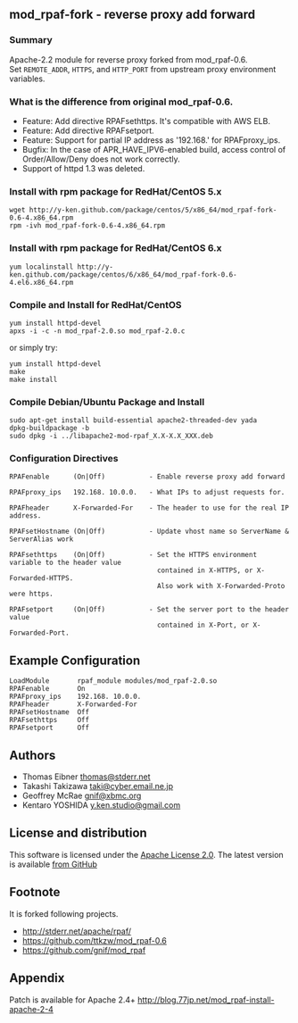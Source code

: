 ## mod_rpaf-fork - reverse proxy add forward

### Summary

Apache-2.2 module for reverse proxy forked from mod_rpaf-0.6. <br>
Set `REMOTE_ADDR`, `HTTPS`, and `HTTP_PORT` from upstream proxy environment variables.

### What is the difference from original mod_rpaf-0.6.

* Feature: Add directive RPAFsethttps. It's compatible with AWS ELB.
* Feature: Add directive RPAFsetport.
* Feature: Support for partial IP address as '192.168.' for RPAFproxy_ips.
* Bugfix: In the case of APR_HAVE_IPV6-enabled build, access control of Order/Allow/Deny does not work correctly.
* Support of httpd 1.3 was deleted.

### Install with rpm package for RedHat/CentOS 5.x

````
wget http://y-ken.github.com/package/centos/5/x86_64/mod_rpaf-fork-0.6-4.x86_64.rpm
rpm -ivh mod_rpaf-fork-0.6-4.x86_64.rpm
````

### Install with rpm package for RedHat/CentOS 6.x

````
yum localinstall http://y-ken.github.com/package/centos/6/x86_64/mod_rpaf-fork-0.6-4.el6.x86_64.rpm
````

### Compile and Install for RedHat/CentOS

````
yum install httpd-devel
apxs -i -c -n mod_rpaf-2.0.so mod_rpaf-2.0.c
````

or simply try:

````
yum install httpd-devel
make
make install
````

### Compile Debian/Ubuntu Package and Install

````
sudo apt-get install build-essential apache2-threaded-dev yada
dpkg-buildpackage -b
sudo dpkg -i ../libapache2-mod-rpaf_X.X-X.X_XXX.deb
````

### Configuration Directives

````
RPAFenable      (On|Off)           - Enable reverse proxy add forward

RPAFproxy_ips   192.168. 10.0.0.   - What IPs to adjust requests for.

RPAFheader      X-Forwarded-For    - The header to use for the real IP address.

RPAFsetHostname (On|Off)           - Update vhost name so ServerName & ServerAlias work

RPAFsethttps    (On|Off)           - Set the HTTPS environment variable to the header value 
                                     contained in X-HTTPS, or X-Forwarded-HTTPS.
                                     Also work with X-Forwarded-Proto were https.

RPAFsetport     (On|Off)           - Set the server port to the header value 
                                     contained in X-Port, or X-Forwarded-Port.
````

## Example Configuration

````
LoadModule       rpaf_module modules/mod_rpaf-2.0.so
RPAFenable       On
RPAFproxy_ips    192.168. 10.0.0.
RPAFheader       X-Forwarded-For
RPAFsetHostname  Off
RPAFsethttps     Off
RPAFsetport      Off
````

## Authors

* Thomas Eibner <thomas@stderr.net>
* Takashi Takizawa <taki@cyber.email.ne.jp>
* Geoffrey McRae <gnif@xbmc.org>
* Kentaro YOSHIDA <y.ken.studio@gmail.com>

## License and distribution

This software is licensed under the [Apache License 2.0](http://www.apache.org/licenses/LICENSE-2.0). The
latest version is available [from GitHub](http://github.com/y-ken/mod_rpaf)

## Footnote

It is forked following projects.
* http://stderr.net/apache/rpaf/
* https://github.com/ttkzw/mod_rpaf-0.6
* https://github.com/gnif/mod_rpaf

## Appendix

Patch is available for Apache 2.4+
http://blog.77jp.net/mod_rpaf-install-apache-2-4
